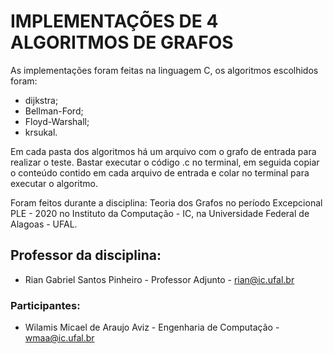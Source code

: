 # IMPLEMENTAÇÕES DE 4 ALGORITMOS DE GRAFOS

As implementações foram feitas na linguagem C, os algoritmos escolhidos foram:
* dijkstra;
* Bellman-Ford;
* Floyd-Warshall;
* krsukal.

Em cada pasta dos algoritmos há um arquivo com o grafo de entrada para realizar o teste. Bastar executar o código .c no terminal, em seguida copiar o conteúdo contido em cada arquivo de entrada e colar no terminal para executar o algoritmo.

Foram feitos durante a disciplina: Teoria dos Grafos no período Excepcional PLE - 2020 no Instituto da Computação - IC, na Universidade Federal de Alagoas - UFAL.

## Professor da disciplina: 
* Rian Gabriel Santos Pinheiro            - Professor Adjunto             - rian@ic.ufal.br

### Participantes:
* Wilamis Micael de Araujo Aviz           - Engenharia de Computação      - wmaa@ic.ufal.br
